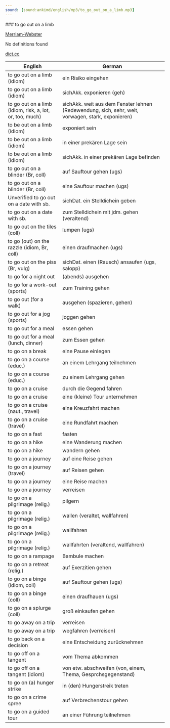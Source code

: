 ```yaml
---
sound: [sound:ankimd/english/mp3/to_go_out_on_a_limb.mp3]
---
```


\### to go out on a limb

[Merriam-Webster](https://www.merriam-webster.com/dictionary/to+go+out+on+a+limb)

No definitions found

[dict.cc](https://www.dict.cc/to+go+out+on+a+limb)

| English        | German       |
| -------------- | ------------ |
| to go out on a limb (idiom) | ein Risiko eingehen |
| to go out on a limb (idiom) | sichAkk. exponieren (geh) |
| to go out on a limb (idiom, risk, a, lot, or, too, much) | sichAkk. weit aus dem Fenster lehnen (Redewendung, sich, sehr, weit, vorwagen, stark, exponieren) |
| to be out on a limb (idiom) | exponiert sein |
| to be out on a limb (idiom) | in einer prekären Lage sein |
| to be out on a limb (idiom) | sichAkk. in einer prekären Lage befinden |
| to go out on a blinder (Br, coll) | auf Sauftour gehen (ugs) |
| to go out on a blinder (Br, coll) | eine Sauftour machen (ugs) |
| Unverified to go out on a date with sb. | sichDat. ein Stelldichein geben |
| to go out on a date with sb. | zum Stelldichein mit jdm. gehen (veraltend) |
| to go out on the tiles (coll) | lumpen (ugs) |
| to go (out) on the razzle (idiom, Br, coll) | einen draufmachen (ugs) |
| to go out on the piss (Br, vulg) | sichDat. einen (Rausch) ansaufen (ugs, salopp) |
| to go for a night out | (abends) ausgehen |
| to go for a work-out (sports) | zum Training gehen |
| to go out (for a walk) | ausgehen (spazieren, gehen) |
| to go out for a jog (sports) | joggen gehen |
| to go out for a meal | essen gehen |
| to go out for a meal (lunch, dinner) | zum Essen gehen |
| to go on a break | eine Pause einlegen |
| to go on a course (educ.) | an einem Lehrgang teilnehmen |
| to go on a course (educ.) | zu einem Lehrgang gehen |
| to go on a cruise | durch die Gegend fahren |
| to go on a cruise | eine (kleine) Tour unternehmen |
| to go on a cruise (naut., travel) | eine Kreuzfahrt machen |
| to go on a cruise (travel) | eine Rundfahrt machen |
| to go on a fast | fasten |
| to go on a hike | eine Wanderung machen |
| to go on a hike | wandern gehen |
| to go on a journey | auf eine Reise gehen |
| to go on a journey (travel) | auf Reisen gehen |
| to go on a journey | eine Reise machen |
| to go on a journey | verreisen |
| to go on a pilgrimage (relig.) | pilgern |
| to go on a pilgrimage (relig.) | wallen (veraltet, wallfahren) |
| to go on a pilgrimage (relig.) | wallfahren |
| to go on a pilgrimage (relig.) | wallfahrten (veraltend, wallfahren) |
| to go on a rampage | Bambule machen |
| to go on a retreat (relig.) | auf Exerzitien gehen |
| to go on a binge (idiom, coll) | auf Sauftour gehen (ugs) |
| to go on a binge (coll) | einen draufhauen (ugs) |
| to go on a splurge (coll) | groß einkaufen gehen |
| to go away on a trip | verreisen |
| to go away on a trip | wegfahren (verreisen) |
| to go back on a decision | eine Entscheidung zurücknehmen |
| to go off on a tangent | vom Thema abkommen |
| to go off on a tangent (idiom) | von etw. abschweifen (von, einem, Thema, Gesprchsgegenstand) |
| to go on (a) hunger strike | in (den) Hungerstreik treten |
| to go on a crime spree | auf Verbrechenstour gehen |
| to go on a guided tour | an einer Führung teilnehmen |
